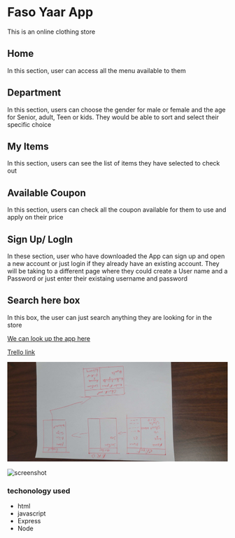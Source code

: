 # Faso Yaar App

This is an online clothing store

## Home

In this section, user can access all the menu available to them

## Department

In this section, users can choose the gender for male or female and the age for Senior, adult, Teen or kids. They would be able to sort and select their specific choice

## My Items

In this section, users can see the list of items they have selected to check out 

## Available Coupon

In this section, users can check all the coupon available for them to use and apply on their price

## Sign Up/ LogIn

In these section, user who have downloaded the App can sign up and open a new account or just login if they already have an existing account. They will be taking to a different page where they could create a User name and a Password or just enter their existaing username and password

## Search here box

In this box, the user can just search anything they are looking for in the store

[We can look up the app here](https://github.com/sompagnimdi/Faso-yaar-app.git)

[Trello link](https://trello.com/b/XMehLtkv/faso-yaar-app)

![screenshot](./public/ERD.jpg)

![screenshot](image.png)

### techonology used

- html
- javascript
- Express
- Node



